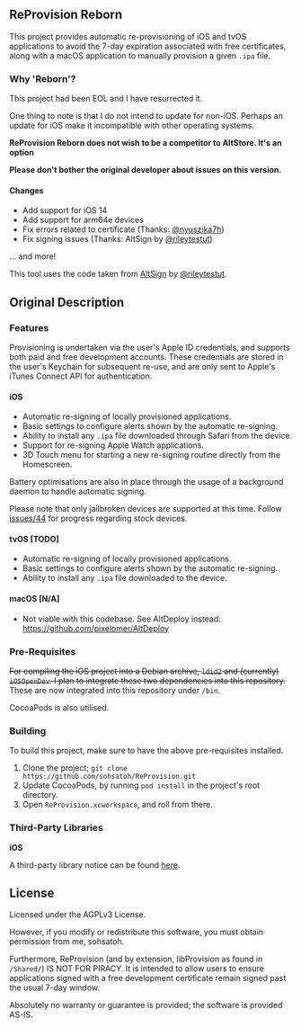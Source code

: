 ## ReProvision Reborn

This project provides automatic re-provisioning of iOS and tvOS applications to avoid the 7-day expiration associated with free certificates, along with a macOS application to manually provision a given `.ipa` file.

### Why 'Reborn'?

This project had been EOL and I have resurrected it.

One thing to note is that I do not intend to update for non-iOS. Perhaps an update for iOS make it incompatible with other operating systems.

**ReProvision Reborn does not wish to be a competitor to AltStore. It's an option**

**Please don't bother the original developer about issues on this version.**

#### Changes

- Add support for iOS 14
- Add support for arm64e devices
- Fix errors related to certificate (Thanks: [@nyuszika7h](https://github.com/nyuszika7h))
- Fix signing issues (Thanks: AltSign by [@rileytestut](https://github.com/rileytestut/))

... and more!

This tool uses the code taken from [AltSign](https://github.com/rileytestut/AltSign) by [@rileytestut](https://github.com/rileytestut/).

## Original Description

### Features

Provisioning is undertaken via the user's Apple ID credentials, and supports both paid and free development accounts. These credentials are stored in the user's Keychain for subsequent re-use, and are only sent to Apple's iTunes Connect API for authentication.

#### iOS

- Automatic re-signing of locally provisioned applications.
- Basic settings to configure alerts shown by the automatic re-signing.
- Ability to install any `.ipa` file downloaded through Safari from the device.
- Support for re-signing Apple Watch applications.
- 3D Touch menu for starting a new re-signing routine directly from the Homescreen.

Battery optimisations are also in place through the usage of a background daemon to handle automatic signing.

Please note that only jailbroken devices are supported at this time. Follow [issues/44](https://github.com/Matchstic/ReProvision/issues/44) for progress regarding stock devices.

#### tvOS [TODO]

- Automatic re-signing of locally provisioned applications.
- Basic settings to configure alerts shown by the automatic re-signing.
- Ability to install any `.ipa` file downloaded to the device.

#### macOS [N/A]

- Not viable with this codebase. See AltDeploy instead: https://github.com/pixelomer/AltDeploy

### Pre-Requisites

~~For compiling the iOS project into a Debian archive, `ldid2` and (currently) `iOSOpenDev`. I plan to integrate these two dependencies into this repository.~~ These are now integrated into this repository under `/bin`.

CocoaPods is also utilised.

### Building

To build this project, make sure to have the above pre-requisites installed.

1. Clone the project; `git clone https://github.com/sohsatoh/ReProvision.git`
2. Update CocoaPods, by running `pod install` in the project's root directory.
3. Open `ReProvision.xcworkspace`, and roll from there.

### Third-Party Libraries

**iOS**

A third-party library notice can be found [here](https://raw.githubusercontent.com/sohsatoh/ReProvision/master/iOS/HTML/openSourceLicenses.html).

## License

Licensed under the AGPLv3 License.

However, if you modify or redistribute this software, you must obtain permission from me, sohsatoh.

Furthermore, ReProvision (and by extension, libProvision as found in `/Shared/`) IS NOT FOR PIRACY. It is intended to allow users to ensure applications signed with a free development certificate remain signed past the usual 7-day window.

Absolutely no warranty or guarantee is provided; the software is provided AS-IS.
